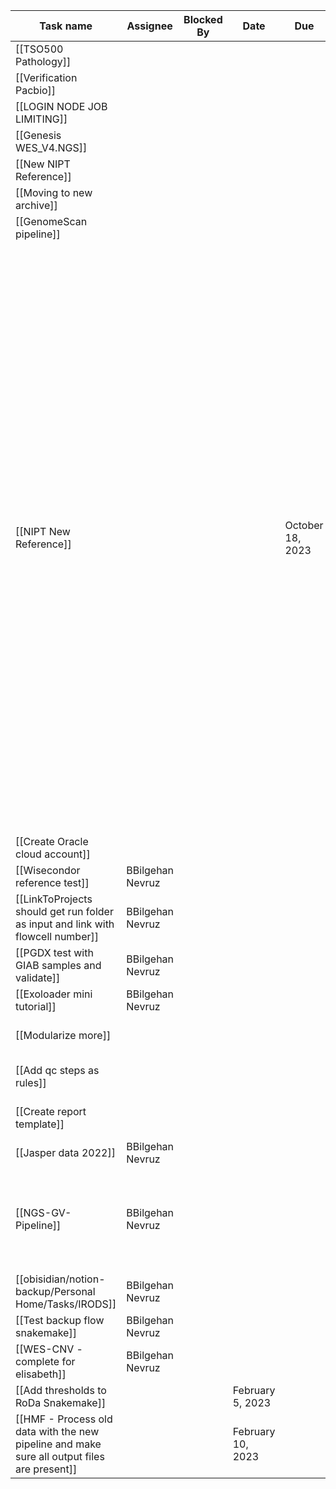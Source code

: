 |Task name|Assignee|Blocked By|Date|Due|Is Blocking|Parent-task|Priority|Status|![](https://www.notion.so/icons/list-indent_gray.svg)Sub-tasks|Summary|![](https://www.notion.so/icons/tag_gray.svg)Tags|
|---|---|---|---|---|---|---|---|---|---|---|---|
|[[TSO500 Pathology]]|||||||Medium|Not started||||
|[[Verification Pacbio]]||||||||In progress||||
|[[LOGIN NODE JOB LIMITING]]||||||||Not started||||
|[[Genesis WES_V4.NGS]]||||||||Not started||||
|[[New NIPT Reference]]||||||||Not started||||
|[[Moving to new archive]]||||||||Not started||||
|[[GenomeScan pipeline]]||||||||Archived||||
|[[NIPT New Reference]]||||October 18, 2023||||Archived||The NIPT New Reference project involves creating references with different sample sizes and bin sizes, as well as splitting the data into train and test sets. The findings from another team highlight the importance of gray area increase as a sign of noise and the stability that comes with increasing the number of samples. There is a question about whether a power test should be applied and how to do so.||
|[[Create Oracle cloud account]]||||||||Not started||||
|[[Wisecondor reference test]]|BBilgehan Nevruz|||||||Archived||No content||
|[[LinkToProjects should get run folder as input and link with flowcell number]]|BBilgehan Nevruz|||||||Archived||No content||
|[[PGDX test with GIAB samples and validate]]|BBilgehan Nevruz|||||||Done||No content||
|[[Exoloader mini tutorial]]|BBilgehan Nevruz|||||||Archived||No content||
|[[Modularize more]]||||||[[NGS-GV-Pipeline]]||Not started||No content||
|[[Add qc steps as rules]]||||||[[NGS-GV-Pipeline]]||Not started||No content||
|[[Create report template]]||||||[[NGS-GV-Pipeline]]||Not started||No content||
|[[Jasper data 2022]]|BBilgehan Nevruz|||||||Archived||No content.||
|[[NGS-GV-Pipeline]]|BBilgehan Nevruz|||||||In progress|[[Create report template]], [[Add qc steps as rules]], [[Modularize more]]|No content||
|[[obisidian/notion-backup/Personal Home/Tasks/IRODS]]|BBilgehan Nevruz|||||||Not started||No content||
|[[Test backup flow snakemake]]|BBilgehan Nevruz|||||||In progress||No content||
|[[WES-CNV - complete for elisabeth]]|BBilgehan Nevruz|||||||In progress||No content||
|[[Add thresholds to RoDa Snakemake]]|||February 5, 2023|||||Not started||||
|[[HMF - Process old data with the new pipeline and make sure all output files are present]]|||February 10, 2023|||||Not started||||